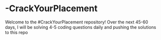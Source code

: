 # -CrackYourPlacement
Welcome to the #CrackYourPlacement repository! Over the next 45-60 days, I will be solving 4-5 coding questions daily and pushing the solutions to this repo
